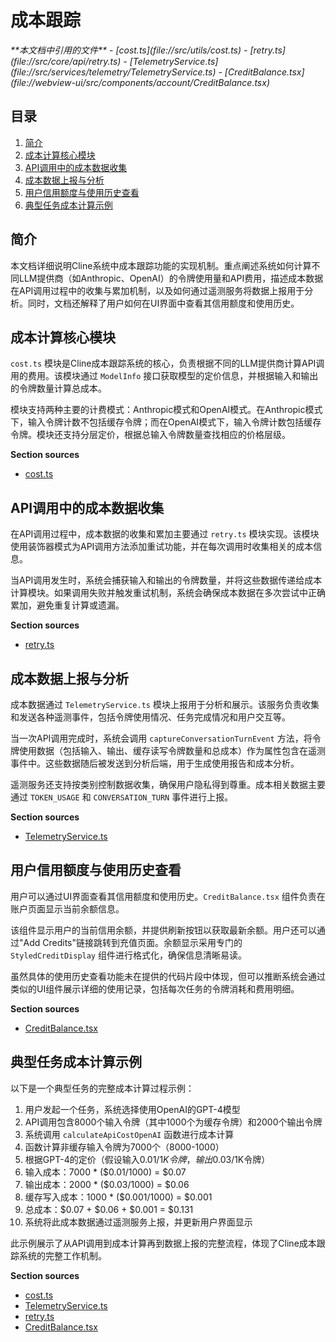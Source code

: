 # 成本跟踪

<cite>
**本文档中引用的文件**  
- [cost.ts](file://src/utils/cost.ts)
- [retry.ts](file://src/core/api/retry.ts)
- [TelemetryService.ts](file://src/services/telemetry/TelemetryService.ts)
- [CreditBalance.tsx](file://webview-ui/src/components/account/CreditBalance.tsx)
</cite>

## 目录
1. [简介](#简介)
2. [成本计算核心模块](#成本计算核心模块)
3. [API调用中的成本数据收集](#api调用中的成本数据收集)
4. [成本数据上报与分析](#成本数据上报与分析)
5. [用户信用额度与使用历史查看](#用户信用额度与使用历史查看)
6. [典型任务成本计算示例](#典型任务成本计算示例)

## 简介
本文档详细说明Cline系统中成本跟踪功能的实现机制。重点阐述系统如何计算不同LLM提供商（如Anthropic、OpenAI）的令牌使用量和API费用，描述成本数据在API调用过程中的收集与累加机制，以及如何通过遥测服务将数据上报用于分析。同时，文档还解释了用户如何在UI界面中查看其信用额度和使用历史。

## 成本计算核心模块

`cost.ts` 模块是Cline成本跟踪系统的核心，负责根据不同的LLM提供商计算API调用的费用。该模块通过 `ModelInfo` 接口获取模型的定价信息，并根据输入和输出的令牌数量计算总成本。

模块支持两种主要的计费模式：Anthropic模式和OpenAI模式。在Anthropic模式下，输入令牌计数不包括缓存令牌；而在OpenAI模式下，输入令牌计数包括缓存令牌。模块还支持分层定价，根据总输入令牌数量查找相应的价格层级。

**Section sources**
- [cost.ts](file://src/utils/cost.ts#L1-L113)

## API调用中的成本数据收集

在API调用过程中，成本数据的收集和累加主要通过 `retry.ts` 模块实现。该模块使用装饰器模式为API调用方法添加重试功能，并在每次调用时收集相关的成本信息。

当API调用发生时，系统会捕获输入和输出的令牌数量，并将这些数据传递给成本计算模块。如果调用失败并触发重试机制，系统会确保成本数据在多次尝试中正确累加，避免重复计算或遗漏。

**Section sources**
- [retry.ts](file://src/core/api/retry.ts#L1-L87)

## 成本数据上报与分析

成本数据通过 `TelemetryService.ts` 模块上报用于分析和展示。该服务负责收集和发送各种遥测事件，包括令牌使用情况、任务完成情况和用户交互等。

当一次API调用完成时，系统会调用 `captureConversationTurnEvent` 方法，将令牌使用数据（包括输入、输出、缓存读写令牌数量和总成本）作为属性包含在遥测事件中。这些数据随后被发送到分析后端，用于生成使用报告和成本分析。

遥测服务还支持按类别控制数据收集，确保用户隐私得到尊重。成本相关数据主要通过 `TOKEN_USAGE` 和 `CONVERSATION_TURN` 事件进行上报。

**Section sources**
- [TelemetryService.ts](file://src/services/telemetry/TelemetryService.ts#L1-L799)

## 用户信用额度与使用历史查看

用户可以通过UI界面查看其信用额度和使用历史。`CreditBalance.tsx` 组件负责在账户页面显示当前余额信息。

该组件显示用户的当前信用余额，并提供刷新按钮以获取最新余额。用户还可以通过"Add Credits"链接跳转到充值页面。余额显示采用专门的 `StyledCreditDisplay` 组件进行格式化，确保信息清晰易读。

虽然具体的使用历史查看功能未在提供的代码片段中体现，但可以推断系统会通过类似的UI组件展示详细的使用记录，包括每次任务的令牌消耗和费用明细。

**Section sources**
- [CreditBalance.tsx](file://webview-ui/src/components/account/CreditBalance.tsx#L1-L41)

## 典型任务成本计算示例

以下是一个典型任务的完整成本计算过程示例：

1. 用户发起一个任务，系统选择使用OpenAI的GPT-4模型
2. API调用包含8000个输入令牌（其中1000个为缓存令牌）和2000个输出令牌
3. 系统调用 `calculateApiCostOpenAI` 函数进行成本计算
4. 函数计算非缓存输入令牌为7000个（8000-1000）
5. 根据GPT-4的定价（假设输入$0.01/1K令牌，输出$0.03/1K令牌）
6. 输入成本：7000 * ($0.01/1000) = $0.07
7. 输出成本：2000 * ($0.03/1000) = $0.06
8. 缓存写入成本：1000 * ($0.001/1000) = $0.001
9. 总成本：$0.07 + $0.06 + $0.001 = $0.131
10. 系统将此成本数据通过遥测服务上报，并更新用户界面显示

此示例展示了从API调用到成本计算再到数据上报的完整流程，体现了Cline成本跟踪系统的完整工作机制。

**Section sources**
- [cost.ts](file://src/utils/cost.ts#L1-L113)
- [TelemetryService.ts](file://src/services/telemetry/TelemetryService.ts#L1-L799)
- [retry.ts](file://src/core/api/retry.ts#L1-L87)
- [CreditBalance.tsx](file://webview-ui/src/components/account/CreditBalance.tsx#L1-L41)